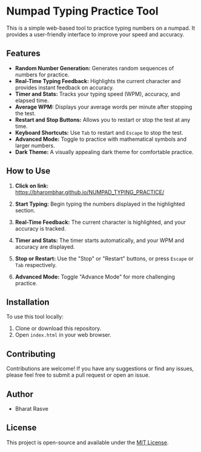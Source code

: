 # Numpad Typing Practice Tool

This is a simple web-based tool to practice typing numbers on a numpad. It provides a user-friendly interface to improve your speed and accuracy.

## Features

- **Random Number Generation:** Generates random sequences of numbers for practice.
- **Real-Time Typing Feedback:** Highlights the current character and provides instant feedback on accuracy.
- **Timer and Stats:** Tracks your typing speed (WPM), accuracy, and elapsed time.
- **Average WPM:** Displays your average words per minute after stopping the test.
- **Restart and Stop Buttons:** Allows you to restart or stop the test at any time.
- **Keyboard Shortcuts:** Use `Tab` to restart and `Escape` to stop the test.
- **Advanced Mode:** Toggle to practice with mathematical symbols and larger numbers.
- **Dark Theme:** A visually appealing dark theme for comfortable practice.

## How to Use

1. **Click on link:** https://bharombhar.github.io/NUMPAD_TYPING_PRACTICE/

2. **Start Typing:** Begin typing the numbers displayed in the highlighted section.
3. **Real-Time Feedback:** The current character is highlighted, and your accuracy is tracked.
4. **Timer and Stats:** The timer starts automatically, and your WPM and accuracy are displayed.
5. **Stop or Restart:** Use the "Stop" or "Restart" buttons, or press `Escape` or `Tab` respectively.
6. **Advanced Mode:** Toggle "Advance Mode" for more challenging practice.

## Installation

To use this tool locally:

1. Clone or download this repository.
2. Open `index.html` in your web browser.

## Contributing

Contributions are welcome! If you have any suggestions or find any issues, please feel free to submit a pull request or open an issue.

## Author

- Bharat Rasve

## License

This project is open-source and available under the [MIT License](LICENSE).
